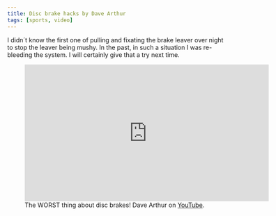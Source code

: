 ```yaml
---
title: Disc brake hacks by Dave Arthur
tags: [sports, video]
---
```

I didn´t know the first one of pulling and fixating the brake leaver over night to stop the leaver being mushy. In the past, in such a situation I was re-bleeding the system. I will certainly give that a try next time.

<figure>
<iframe width="560" height="315" src="https://www.youtube.com/embed/c2i3cNzBzpg" title="YouTube video player" frameborder="0" allow="accelerometer; autoplay; clipboard-write; encrypted-media; gyroscope; picture-in-picture" allowfullscreen></iframe>
<figcaption>The WORST thing about disc brakes! Dave Arthur on <a href="https://youtu.be/c2i3cNzBzpg">YouTube</a>.</figcaption>
</figure>